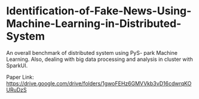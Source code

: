 # Identification-of-Fake-News-Using-Machine-Learning-in-Distributed-System

An overall benchmark of distributed system using PyS-
park Machine Learning. Also, dealing with big data
processing and analysis in cluster with SparkUI.

Paper Link: https://drive.google.com/drive/folders/1gwoFEHz6GMVVkb3vD16cdwrqKOURuDzS
